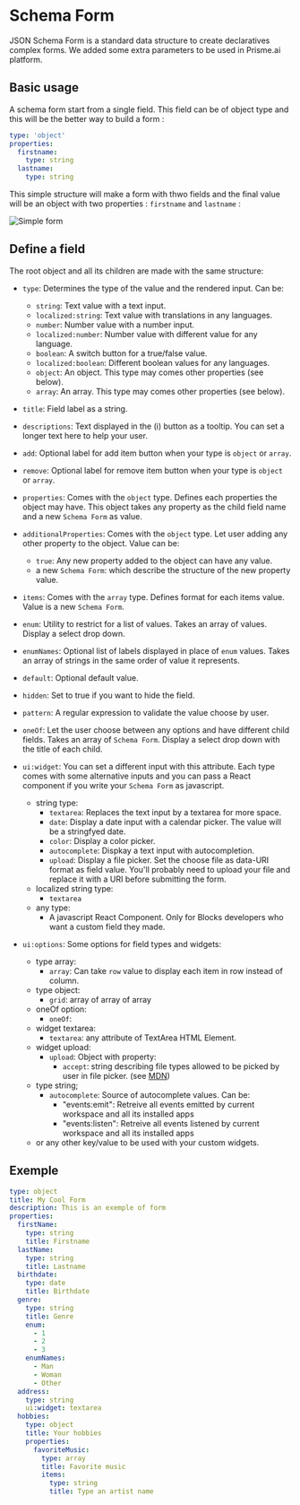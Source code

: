 # Schema Form

JSON Schema Form is a standard data structure to create declaratives complex forms. We added some extra parameters to be used in Prisme.ai platform.

## Basic usage

A schema form start from a single field. This field can be of object type and this will be the better way to build a form :

```yaml
type: 'object'
properties:
  firstname:
    type: string
  lastname:
    type: string
```

This simple structure will make a form with thwo fields and the final value will be an object with two properties : `firstname` and `lastname` :

![Simple form](/assets/images/architecture/schemaform1.png)

## Define a field

The root object and all its children are made with the same structure:

* `type`: Determines the type of the value and the rendered input. Can be:
    * `string`: Text value with a text input.
    * `localized:string`: Text value with translations in any languages.
    * `number`: Number value with a number input.
    * `localized:number`: Number value with different value for any language.
    * `boolean`: A switch button for a true/false value.
    * `localized:boolean`: Different boolean values for any languages.
    * `object`: An object. This type may comes other properties (see below).
    * `array`: An array. This type may comes other properties (see below).
* `title`: Field label as a string.
* `descriptions`: Text displayed in the (i) button as a tooltip. You can set a longer text here to help your user.
* `add`: Optional label for add item button when your type is `object` or `array`.
* `remove`: Optional label for remove item button when your type is `object` or `array`.

* `properties`: Comes with the `object` type. Defines each properties the object may have. This object takes any property as the child field name and a new `Schema Form` as value.
* `additionalProperties`: Comes with the `object` type. Let user adding any other property to the object. Value can be:
    * `true`: Any new property added to the object can have any value.
    * a new `Schema Form`: which describe the structure of the new property value.
* `items`: Comes with the `array` type. Defines format for each items value. Value is a new `Schema Form`.
* `enum`: Utility to restrict for a list of values. Takes an array of values. Display a select drop down.
* `enumNames`: Optional list of labels displayed in place of `enum` values. Takes an array of strings in the same order of value it represents.
* `default`: Optional default value.
* `hidden`: Set to true if you want to hide the field.
* `pattern`: A regular expression to validate the value choose by user.
* `oneOf`: Let the user choose between any options and have different child fields. Takes an array of `Schema Form`. Display a select drop down with the title of each child.
* `ui:widget`: You can set a different input with this attribute. Each type comes with some alternative inputs and you can pass a React component if you write your `Schema Form` as javascript.
    * string type:
        * `textarea`: Replaces the text input by a textarea for more space.
        * `date`: Display a date input with a calendar picker. The value will be a stringfyed date.
        * `color`: Display a color picker.
        * `autocomplete`: Dispkay a text input with autocompletion.
        * `upload`: Display a file picker. Set the choose file as data-URI format as field value. You'll probably need to upload your file and replace it with a URI before submitting the form.
    * localized string type:
        * `textarea`
    * any type:
        * A javascript React Component. Only for Blocks developers who want a custom field they made.
* `ui:options`: Some options for field types and widgets:
    * type array:
        * `array`: Can take `row` value to display each item in row instead of column.
    * type object:
        * `grid`: array of array of array
    * oneOf option:
        * `oneOf`:
    * widget textarea:
        * `textarea`: any attribute of TextArea HTML Element.
    * widget upload:
        * `upload`: Object with property:
            * `accept`: string describing file types allowed to be picked by user in file picker. (see [MDN](https://developer.mozilla.org/fr/docs/Web/HTML/Element/Input/file#accept))
    * type string;
        * `autocomplete`: Source of autocomplete values. Can be:
            * "events:emit": Retreive all events emitted by current workspace and all its installed apps
            * "events:listen": Retreive all events listened by current workspace and all its installed apps
    * or any other key/value to be used with your custom widgets.

## Exemple

```yaml
type: object
title: My Cool Form
description: This is an exemple of form
properties:
  firstName:
    type: string
    title: Firstname
  lastName:
    type: string
    title: Lastname
  birthdate:
    type: date
    title: Birthdate
  genre:
    type: string
    title: Genre
    enum:
      - 1
      - 2
      - 3
    enumNames:
      - Man
      - Woman
      - Other
  address:
    type: string
    ui:widget: textarea
  hobbies:
    type: object
    title: Your hobbies
    properties:
      favoriteMusic:
        type: array
        title: Favorite music
        items:
          type: string
          title: Type an artist name
```

